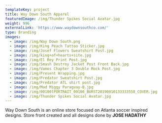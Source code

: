 ```yaml
---
templateKey: project
title: Way Down South Apparel
featuredImage: /img/Thunder Spikes Social Avatar.jpg
weight: 996
externalLink: 'https://www.waydownsouthco.com/'
type: Branding
images:
  - image: /img/Way Down South.png
  - image: /img/King Peach Tattoo Sticker.jpg
  - image: /img/Josef Flowers Sweatshirt Post.jpg
  - image: /img/king+of+hearts+site.jpg
  - image: /img/El Rey Print Post.jpg
  - image: /img/Smash Destroy Jacket Post Front Back.jpg
  - image: /img/Vamos Chapter 3 Double Mock Post.jpg
  - image: /img/Present Wrapping.jpg
  - image: /img/Predator Sweatshirt Post.jpg
  - image: /img/Predator ATL shirt post.jpg
  - image: /img/Mad Miggy Paraguay-B.jpg
  - image: /img/00100lPORTRAIT_00100_BURST20190810133333558_COVER.jpg
  - image: /img/Thunder Spikes Social Avatar.jpg
---
```

Way Down South is an online store focused on Atlanta soccer inspired designs. Store front created and all designs done by **JOSE HADATHY**
